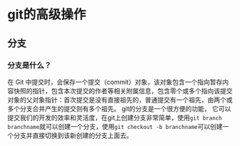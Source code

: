 # git的高级操作
## 分支
### 分支是什么？
在 Git 中提交时，会保存一个提交（commit）对象，该对象包含一个指向暂存内容快照的指针，包含本次提交的作者等相关附属信息，包含零个或多个指向该提交对象的父对象指针：首次提交是没有直接祖先的，普通提交有一个祖先，由两个或多个分支合并产生的提交则有多个祖先。
git的分支是一个很方便的功能， 它可以提交我们的开发的效率和灵活度，在git上创建分支非常简单，使用`git branch branchname`就可以创建一个分支，使用`git checkout -b branchname`可以创建一个分支并直接切换到该新创建的分支上面去。
